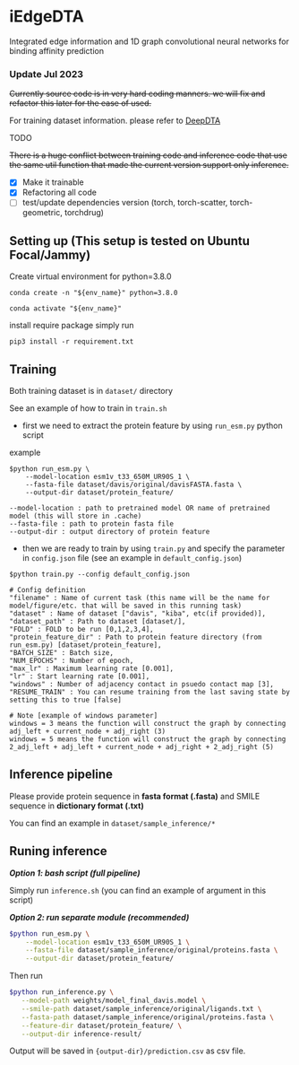# iEdgeDTA
Integrated edge information and 1D graph convolutional neural networks for binding affinity prediction

### Update Jul 2023

~~Currently source code is in very hard coding manners. we will fix and refactor this later for the ease of used.~~

For training dataset information. please refer to [DeepDTA](https://github.com/hkmztrk/DeepDTA/blob/master/data/README.md)

TODO

~~There is a huge conflict between training code and inference code that use the same util function that made the current version support only inference.~~

- [x] Make it trainable
- [x] Refactoring all code
- [ ] test/update dependencies version (torch, torch-scatter, torch-geometric, torchdrug)

## Setting up (This setup is tested on Ubuntu Focal/Jammy)

Create virtual environment for python=3.8.0

`conda create -n "${env_name}" python=3.8.0`

`conda activate "${env_name}"`

install require package simply run

`pip3 install -r requirement.txt`

## Training

Both training dataset is in `dataset/` directory

See an example of how to train in `train.sh`

- first we need to extract the protein feature by using `run_esm.py` python script

example

```
$python run_esm.py \
    --model-location esm1v_t33_650M_UR90S_1 \
    --fasta-file dataset/davis/original/davisFASTA.fasta \
    --output-dir dataset/protein_feature/
```

```
--model-location : path to pretrained model OR name of pretrained model (this will store in .cache)
--fasta-file : path to protein fasta file
--output-dir : output directory of protein feature
```

- then we are ready to train by using `train.py` and specify the parameter in `config.json` file (see an example in `default_config.json`)

```
$python train.py --config default_config.json
```

```
# Config definition
"filename" : Name of current task (this name will be the name for model/figure/etc. that will be saved in this running task)
"dataset" : Name of dataset ["davis", "kiba", etc(if provided)],
"dataset_path" : Path to dataset [dataset/],
"FOLD" : FOLD to be run [0,1,2,3,4],
"protein_feature_dir" : Path to protein feature directory (from run_esm.py) [dataset/protein_feature],
"BATCH_SIZE" : Batch size,
"NUM_EPOCHS" : Number of epoch,
"max_lr" : Maximum learning rate [0.001],
"lr" : Start learning rate [0.001],
"windows" : Number of adjacency contact in psuedo contact map [3],
"RESUME_TRAIN" : You can resume training from the last saving state by setting this to true [false]

# Note [example of windows parameter]
windows = 3 means the function will construct the graph by connecting adj_left + current_node + adj_right (3)
windows = 5 means the function will construct the graph by connecting 2_adj_left + adj_left + current_node + adj_right + 2_adj_right (5)
```

## Inference pipeline

Please provide protein sequence in **fasta format (.fasta)** and SMILE sequence in **dictionary format (.txt)**

You can find an example in `dataset/sample_inference/*`

## Runing inference

***Option 1: bash script (full pipeline)***

Simply run `inference.sh` (you can find an example of argument in this script)

***Option 2: run separate module (recommended)***

```bash
$python run_esm.py \
    --model-location esm1v_t33_650M_UR90S_1 \
    --fasta-file dataset/sample_inference/original/proteins.fasta \
    --output-dir dataset/protein_feature/
```
Then run
```bash
$python run_inference.py \
   --model-path weights/model_final_davis.model \
   --smile-path dataset/sample_inference/original/ligands.txt \
   --fasta-path dataset/sample_inference/original/proteins.fasta \
   --feature-dir dataset/protein_feature/ \
   --output-dir inference-result/ 
```

Output will be saved in `{output-dir}/prediction.csv` as csv file.
